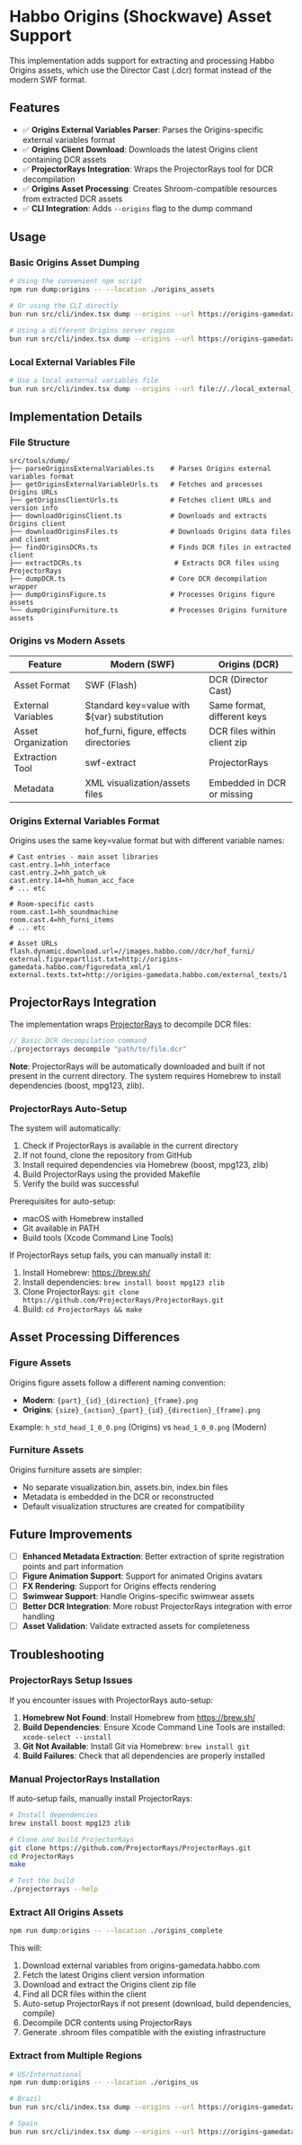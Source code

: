 # Habbo Origins (Shockwave) Asset Support

This implementation adds support for extracting and processing Habbo Origins assets, which use the Director Cast (.dcr) format instead of the modern SWF format.

## Features

- ✅ **Origins External Variables Parser**: Parses the Origins-specific external variables format
- ✅ **Origins Client Download**: Downloads the latest Origins client containing DCR assets  
- ✅ **ProjectorRays Integration**: Wraps the ProjectorRays tool for DCR decompilation
- ✅ **Origins Asset Processing**: Creates Shroom-compatible resources from extracted DCR assets
- ✅ **CLI Integration**: Adds `--origins` flag to the dump command

## Usage

### Basic Origins Asset Dumping

```bash
# Using the convenient npm script
npm run dump:origins -- --location ./origins_assets

# Or using the CLI directly
bun run src/cli/index.tsx dump --origins --url https://origins-gamedata.habbo.com/external_variables/1 --location ./origins_assets

# Using a different Origins server region
bun run src/cli/index.tsx dump --origins --url https://origins-gamedata.habbo.com.br/external_variables/1 --location ./origins_assets_br
```

### Local External Variables File

```bash
# Use a local external variables file
bun run src/cli/index.tsx dump --origins --url file://./local_external_variables.txt --location ./origins_assets
```

## Implementation Details

### File Structure

```
src/tools/dump/
├── parseOriginsExternalVariables.ts    # Parses Origins external variables format
├── getOriginsExternalVariableUrls.ts   # Fetches and processes Origins URLs
├── getOriginsClientUrls.ts             # Fetches client URLs and version info
├── downloadOriginsClient.ts            # Downloads and extracts Origins client
├── downloadOriginsFiles.ts             # Downloads Origins data files and client
├── findOriginsDCRs.ts                  # Finds DCR files in extracted client
├── extractDCRs.ts                       # Extracts DCR files using ProjectorRays
├── dumpDCR.ts                          # Core DCR decompilation wrapper
├── dumpOriginsFigure.ts                # Processes Origins figure assets
└── dumpOriginsFurniture.ts             # Processes Origins furniture assets
```

### Origins vs Modern Assets

| Feature | Modern (SWF) | Origins (DCR) |
|---------|-------------|---------------|
| Asset Format | SWF (Flash) | DCR (Director Cast) |
| External Variables | Standard key=value with ${var} substitution | Same format, different keys |
| Asset Organization | hof_furni, figure, effects directories | DCR files within client zip |
| Extraction Tool | swf-extract | ProjectorRays |
| Metadata | XML visualization/assets files | Embedded in DCR or missing |

### Origins External Variables Format

Origins uses the same key=value format but with different variable names:

```
# Cast entries - main asset libraries
cast.entry.1=hh_interface
cast.entry.2=hh_patch_uk
cast.entry.14=hh_human_acc_face
# ... etc

# Room-specific casts
room.cast.1=hh_soundmachine
room.cast.4=hh_furni_items
# ... etc

# Asset URLs
flash.dynamic.download.url=//images.habbo.com//dcr/hof_furni/
external.figurepartlist.txt=http://origins-gamedata.habbo.com/figuredata_xml/1
external.texts.txt=http://origins-gamedata.habbo.com/external_texts/1
```

## ProjectorRays Integration

The implementation wraps [ProjectorRays](https://github.com/ProjectorRays/ProjectorRays) to decompile DCR files:

```typescript
// Basic DCR decompilation command
./projectorrays decompile "path/to/file.dcr"
```

**Note**: ProjectorRays will be automatically downloaded and built if not present in the current directory. The system requires Homebrew to install dependencies (boost, mpg123, zlib).

### ProjectorRays Auto-Setup

The system will automatically:

1. Check if ProjectorRays is available in the current directory
2. If not found, clone the repository from GitHub
3. Install required dependencies via Homebrew (boost, mpg123, zlib)
4. Build ProjectorRays using the provided Makefile
5. Verify the build was successful

Prerequisites for auto-setup:
- macOS with Homebrew installed
- Git available in PATH
- Build tools (Xcode Command Line Tools)

If ProjectorRays setup fails, you can manually install it:

1. Install Homebrew: https://brew.sh/
2. Install dependencies: `brew install boost mpg123 zlib`
3. Clone ProjectorRays: `git clone https://github.com/ProjectorRays/ProjectorRays.git`
4. Build: `cd ProjectorRays && make`

## Asset Processing Differences

### Figure Assets

Origins figure assets follow a different naming convention:
- **Modern**: `{part}_{id}_{direction}_{frame}.png`
- **Origins**: `{size}_{action}_{part}_{id}_{direction}_{frame}.png`

Example: `h_std_head_1_0_0.png` (Origins) vs `head_1_0_0.png` (Modern)

### Furniture Assets

Origins furniture assets are simpler:
- No separate visualization.bin, assets.bin, index.bin files
- Metadata is embedded in the DCR or reconstructed
- Default visualization structures are created for compatibility

## Future Improvements

- [ ] **Enhanced Metadata Extraction**: Better extraction of sprite registration points and part information
- [ ] **Figure Animation Support**: Support for animated Origins avatars  
- [ ] **FX Rendering**: Support for Origins effects rendering
- [ ] **Swimwear Support**: Handle Origins-specific swimwear assets
- [ ] **Better DCR Integration**: More robust ProjectorRays integration with error handling
- [ ] **Asset Validation**: Validate extracted assets for completeness

## Troubleshooting

### ProjectorRays Setup Issues

If you encounter issues with ProjectorRays auto-setup:

1. **Homebrew Not Found**: Install Homebrew from https://brew.sh/
2. **Build Dependencies**: Ensure Xcode Command Line Tools are installed: `xcode-select --install`
3. **Git Not Available**: Install Git via Homebrew: `brew install git`
4. **Build Failures**: Check that all dependencies are properly installed

### Manual ProjectorRays Installation

If auto-setup fails, manually install ProjectorRays:

```bash
# Install dependencies
brew install boost mpg123 zlib

# Clone and build ProjectorRays
git clone https://github.com/ProjectorRays/ProjectorRays.git
cd ProjectorRays
make

# Test the build
./projectorrays --help
```

### Extract All Origins Assets

```bash
npm run dump:origins -- --location ./origins_complete
```

This will:
1. Download external variables from origins-gamedata.habbo.com
2. Fetch the latest Origins client version information
3. Download and extract the Origins client zip file
4. Find all DCR files within the client
5. Auto-setup ProjectorRays if not present (download, build dependencies, compile)
6. Decompile DCR contents using ProjectorRays
7. Generate .shroom files compatible with the existing infrastructure

### Extract from Multiple Regions

```bash
# US/International
npm run dump:origins -- --location ./origins_us

# Brazil
bun run src/cli/index.tsx dump --origins --url https://origins-gamedata.habbo.com.br/external_variables/1 --location ./origins_br

# Spain  
bun run src/cli/index.tsx dump --origins --url https://origins-gamedata.habbo.es/external_variables/1 --location ./origins_es
``` 